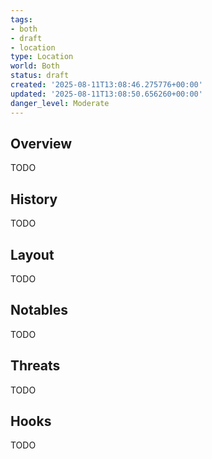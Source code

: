 ```yaml
---
tags:
- both
- draft
- location
type: Location
world: Both
status: draft
created: '2025-08-11T13:08:46.275776+00:00'
updated: '2025-08-11T13:08:50.656260+00:00'
danger_level: Moderate
---
```



## Overview

TODO
## History

TODO
## Layout

TODO
## Notables

TODO
## Threats

TODO
## Hooks

TODO
